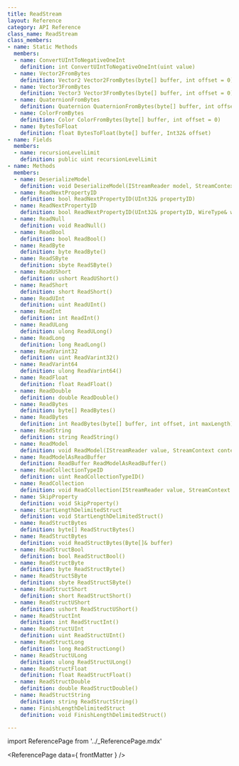 ```yaml
---
title: ReadStream
layout: Reference
category: API Reference
class_name: ReadStream
class_members:
- name: Static Methods
  members:
  - name: ConvertUIntToNegativeOneInt
    definition: int ConvertUIntToNegativeOneInt(uint value)
  - name: Vector2FromBytes
    definition: Vector2 Vector2FromBytes(byte[] buffer, int offset = 0)
  - name: Vector3FromBytes
    definition: Vector3 Vector3FromBytes(byte[] buffer, int offset = 0)
  - name: QuaternionFromBytes
    definition: Quaternion QuaternionFromBytes(byte[] buffer, int offset = 0)
  - name: ColorFromBytes
    definition: Color ColorFromBytes(byte[] buffer, int offset = 0)
  - name: BytesToFloat
    definition: float BytesToFloat(byte[] buffer, Int32& offset)
- name: Fields
  members:
  - name: recursionLevelLimit
    definition: public uint recursionLevelLimit
- name: Methods
  members:
  - name: DeserializeModel
    definition: void DeserializeModel(IStreamReader model, StreamContext context)
  - name: ReadNextPropertyID
    definition: bool ReadNextPropertyID(UInt32& propertyID)
  - name: ReadNextPropertyID
    definition: bool ReadNextPropertyID(UInt32& propertyID, WireType& wireType)
  - name: ReadNull
    definition: void ReadNull()
  - name: ReadBool
    definition: bool ReadBool()
  - name: ReadByte
    definition: byte ReadByte()
  - name: ReadSByte
    definition: sbyte ReadSByte()
  - name: ReadUShort
    definition: ushort ReadUShort()
  - name: ReadShort
    definition: short ReadShort()
  - name: ReadUInt
    definition: uint ReadUInt()
  - name: ReadInt
    definition: int ReadInt()
  - name: ReadULong
    definition: ulong ReadULong()
  - name: ReadLong
    definition: long ReadLong()
  - name: ReadVarint32
    definition: uint ReadVarint32()
  - name: ReadVarint64
    definition: ulong ReadVarint64()
  - name: ReadFloat
    definition: float ReadFloat()
  - name: ReadDouble
    definition: double ReadDouble()
  - name: ReadBytes
    definition: byte[] ReadBytes()
  - name: ReadBytes
    definition: int ReadBytes(byte[] buffer, int offset, int maxLength)
  - name: ReadString
    definition: string ReadString()
  - name: ReadModel
    definition: void ReadModel(IStreamReader value, StreamContext context, bool didForceWriteFullModel = false)
  - name: ReadModelAsReadBuffer
    definition: ReadBuffer ReadModelAsReadBuffer()
  - name: ReadCollectionTypeID
    definition: uint ReadCollectionTypeID()
  - name: ReadCollection
    definition: void ReadCollection(IStreamReader value, StreamContext context, bool didForceWriteFullModel = false)
  - name: SkipProperty
    definition: void SkipProperty()
  - name: StartLengthDelimitedStruct
    definition: void StartLengthDelimitedStruct()
  - name: ReadStructBytes
    definition: byte[] ReadStructBytes()
  - name: ReadStructBytes
    definition: void ReadStructBytes(Byte[]& buffer)
  - name: ReadStructBool
    definition: bool ReadStructBool()
  - name: ReadStructByte
    definition: byte ReadStructByte()
  - name: ReadStructSByte
    definition: sbyte ReadStructSByte()
  - name: ReadStructShort
    definition: short ReadStructShort()
  - name: ReadStructUShort
    definition: ushort ReadStructUShort()
  - name: ReadStructInt
    definition: int ReadStructInt()
  - name: ReadStructUInt
    definition: uint ReadStructUInt()
  - name: ReadStructLong
    definition: long ReadStructLong()
  - name: ReadStructULong
    definition: ulong ReadStructULong()
  - name: ReadStructFloat
    definition: float ReadStructFloat()
  - name: ReadStructDouble
    definition: double ReadStructDouble()
  - name: ReadStructString
    definition: string ReadStructString()
  - name: FinishLengthDelimitedStruct
    definition: void FinishLengthDelimitedStruct()

---
```

import ReferencePage from '../_ReferencePage.mdx'

<ReferencePage data={ frontMatter } />
